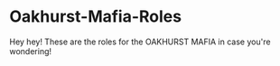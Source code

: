 # Oakhurst-Mafia-Roles
Hey hey! These are the roles for the OAKHURST MAFIA in case you're wondering! 
